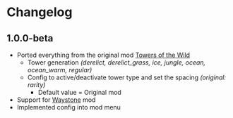 # Changelog

## 1.0.0-beta
* Ported everything from the original mod [Towers of the Wild](https://github.com/Idrae/Towers_Of_The_Wild-1.16.3)
  * Tower generation *(derelict, derelict_grass, ice, jungle, ocean, ocean_warm, regular)*
  * Config to active/deactivate tower type and set the spacing *(original: rarity)*
    * Default value = Original mod
* Support for [Waystone](https://www.curseforge.com/minecraft/mc-mods/waystones-fabric) mod
* Implemented config into mod menu
